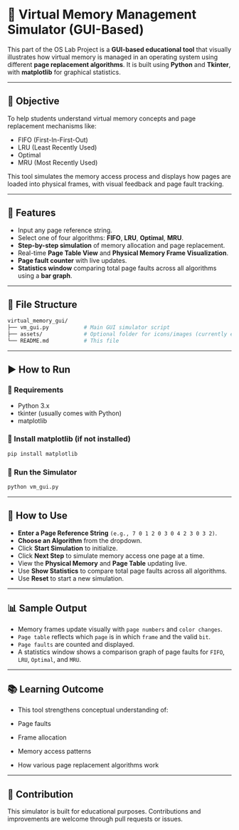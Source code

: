# 🧠 Virtual Memory Management Simulator (GUI-Based)

This part of the OS Lab Project is a **GUI-based educational tool** that visually illustrates how virtual memory is managed in an operating system using different **page replacement algorithms**. It is built using **Python** and **Tkinter**, with **matplotlib** for graphical statistics.

---

## 🎯 Objective

To help students understand virtual memory concepts and page replacement mechanisms like:
- FIFO (First-In-First-Out)
- LRU (Least Recently Used)
- Optimal
- MRU (Most Recently Used)

This tool simulates the memory access process and displays how pages are loaded into physical frames, with visual feedback and page fault tracking.

---

## 📸 Features

- Input any page reference string.
- Select one of four algorithms: **FIFO**, **LRU**, **Optimal**, **MRU**.
- **Step-by-step simulation** of memory allocation and page replacement.
- Real-time **Page Table View** and **Physical Memory Frame Visualization**.
- **Page fault counter** with live updates.
- **Statistics window** comparing total page faults across all algorithms using a **bar graph**.

---

## 📁 File Structure

```bash
virtual_memory_gui/
├── vm_gui.py           # Main GUI simulator script
├── assets/             # Optional folder for icons/images (currently empty)
└── README.md           # This file
```

---

## ▶️ How to Run

### 📌 Requirements

- Python 3.x
- tkinter (usually comes with Python)
- matplotlib

### 🔧 Install matplotlib (if not installed)
```bash
pip install matplotlib
```

### 🚀 Run the Simulator
```bash
python vm_gui.py
```
---

## 🧪 How to Use

- **Enter a Page Reference String** `(e.g., 7 0 1 2 0 3 0 4 2 3 0 3 2)`.
- **Choose an Algorithm** from the dropdown.
- Click **Start Simulation** to initialize.
- Click **Next Step** to simulate memory access one page at a time.
- View the **Physical Memory** and **Page Table** updating live.
- Use **Show Statistics** to compare total page faults across all algorithms.
- Use **Reset** to start a new simulation.

---

## 📊 Sample Output

- Memory frames update visually with `page numbers` and `color changes`.
- `Page table` reflects which `page` is in which `frame` and the valid `bit`.
- `Page faults` are counted and displayed.
- A statistics window shows a comparison graph of page faults for `FIFO`, `LRU`, `Optimal`, and `MRU`.

--- 

## 📚 Learning Outcome

- This tool strengthens conceptual understanding of:

- Page faults

- Frame allocation

- Memory access patterns

- How various page replacement algorithms work

---

## 🤝 Contribution

This simulator is built for educational purposes. Contributions and improvements are welcome through pull requests or issues.

